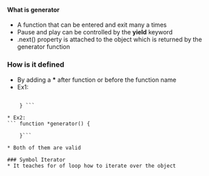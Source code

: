 #### What is generator
* A function that can be entered and exit many a times
* Pause and play can be controlled by the __yield__ keyword
* .next() property is attached to the object which is returned by the generator function

### How is it defined
* By adding a __*__ after function or before the function name
* Ex1: 
``` function* generator() {
	
	} ```

* Ex2: 
``` function *generator() {

	}```

* Both of them are valid

### Symbol Iterator
* It teaches for of loop how to iterate over the object
